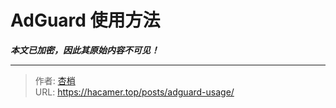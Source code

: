 # AdGuard 使用方法

***本文已加密，因此其原始内容不可见！***

---

> 作者: [杏梢](https://hacamer.top)  
> URL: https://hacamer.top/posts/adguard-usage/  

